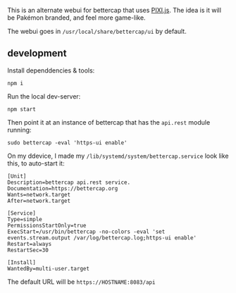 This is an alternate webui for bettercap that uses [PIXI.js](https://pixijs.com/). The idea is it will be Pakémon branded, and feel more game-like. 

The webui goes in `/usr/local/share/bettercap/ui` by default.

## development

Install dependdencies & tools:

```
npm i
```

Run the local dev-server:

```
npm start
```

Then point it at an instance of bettercap that has the `api.rest` module running:

```
sudo bettercap -eval 'https-ui enable'
```

On my ddevice, I made my `/lib/systemd/system/bettercap.service` look like this, to auto-start it:

```service
[Unit]
Description=bettercap api.rest service.
Documentation=https://bettercap.org
Wants=network.target
After=network.target

[Service]
Type=simple
PermissionsStartOnly=true
ExecStart=/usr/bin/bettercap -no-colors -eval 'set events.stream.output /var/log/bettercap.log;https-ui enable'
Restart=always
RestartSec=30

[Install]
WantedBy=multi-user.target
```

The default URL will be `https://HOSTNAME:8083/api`